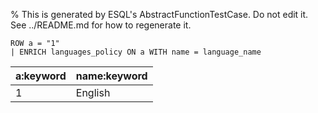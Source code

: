 % This is generated by ESQL's AbstractFunctionTestCase. Do not edit it. See ../README.md for how to regenerate it.

```esql
ROW a = "1"
| ENRICH languages_policy ON a WITH name = language_name
```

| a:keyword | name:keyword |
| --- | --- |
| 1 | English |
